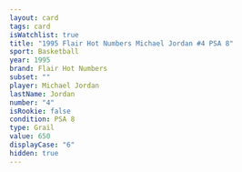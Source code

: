```yaml
---
layout: card
tags: card
isWatchlist: true
title: "1995 Flair Hot Numbers Michael Jordan #4 PSA 8"
sport: Basketball
year: 1995
brand: Flair Hot Numbers
subset: ""
player: Michael Jordan
lastName: Jordan
number: "4"
isRookie: false
condition: PSA 8
type: Grail
value: 650
displayCase: "6"
hidden: true
---
```

